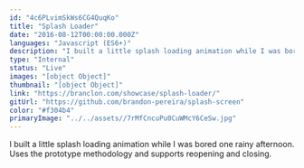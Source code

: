 ```yaml
---
id: "4c6PLvimSkWs6CG4QuqKo"
title: "Splash Loader"
date: "2016-08-12T00:00:00.000Z"
languages: "Javascript (ES6+)"
description: "I built a little splash loading animation while I was bored one rainy afternoon. Uses the prototype methodology and supports reopening and closing."
type: "Internal"
status: "Live"
images: "[object Object]"
thumbnail: "[object Object]"
link: "https://branclon.com/showcase/splash-loader/"
gitUrl: "https://github.com/brandon-pereira/splash-screen"
color: "#f304b4"
primaryImage: "../../assets//7rMfCncuPu0CuWMcY6CeSw.jpg"
---
```

I built a little splash loading animation while I was bored one rainy afternoon. Uses the prototype methodology and supports reopening and closing.
